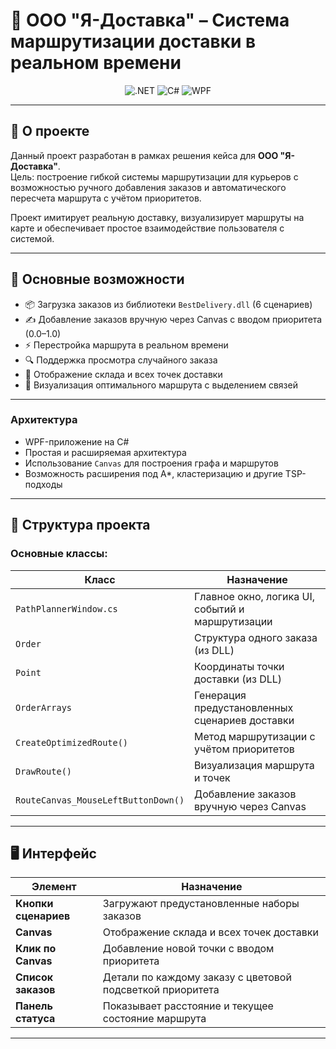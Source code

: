 # 🚚 ООО "Я-Доставка" – Система маршрутизации доставки в реальном времени

<div align="center">
  <img src="https://img.shields.io/badge/.NET-6.0-blueviolet?style=for-the-badge&logo=dotnet&logoColor=white" alt=".NET">
  <img src="https://img.shields.io/badge/C%23-239120?style=for-the-badge&logo=c-sharp&logoColor=white" alt="C#">
  <img src="https://img.shields.io/badge/WPF-0C54C2?style=for-the-badge&logo=windows&logoColor=white" alt="WPF">
</div>

---

## 📌 О проекте

Данный проект разработан в рамках решения кейса для **ООО "Я-Доставка"**.  
Цель: построение гибкой системы маршрутизации для курьеров с возможностью ручного добавления заказов и автоматического пересчета маршрута с учётом приоритетов.

Проект имитирует реальную доставку, визуализирует маршруты на карте и обеспечивает простое взаимодействие пользователя с системой.

---

## 🚀 Основные возможности

- 📦 Загрузка заказов из библиотеки `BestDelivery.dll` (6 сценариев)
- ✍ Добавление заказов вручную через Canvas с вводом приоритета (0.0–1.0)
- ⚡ Перестройка маршрута в реальном времени
- 🔍 Поддержка просмотра случайного заказа
- 📍 Отображение склада и всех точек доставки
- 🎯 Визуализация оптимального маршрута с выделением связей

---



### Архитектура
- WPF-приложение на C#
- Простая и расширяемая архитектура
- Использование `Canvas` для построения графа и маршрутов
- Возможность расширения под A*, кластеризацию и другие TSP-подходы

---

## 🧩 Структура проекта

### Основные классы:

| Класс                   | Назначение |
|-------------------------|------------|
| `PathPlannerWindow.cs`  | Главное окно, логика UI, событий и маршрутизации |
| `Order`                 | Структура одного заказа (из DLL) |
| `Point`                 | Координаты точки доставки (из DLL) |
| `OrderArrays`           | Генерация предустановленных сценариев доставки |
| `CreateOptimizedRoute()`| Метод маршрутизации с учётом приоритетов |
| `DrawRoute()`           | Визуализация маршрута и точек |
| `RouteCanvas_MouseLeftButtonDown()` | Добавление заказов вручную через Canvas |

---

## 🖥 Интерфейс

| Элемент | Назначение |
|--------|------------|
| **Кнопки сценариев** | Загружают предустановленные наборы заказов |
| **Canvas** | Отображение склада и всех точек доставки |
| **Клик по Canvas** | Добавление новой точки с вводом приоритета |
| **Список заказов** | Детали по каждому заказу с цветовой подсветкой приоритета |
| **Панель статуса** | Показывает расстояние и текущее состояние маршрута |

---

